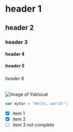 # header 1
## header 2
### header 3
#### header 4
##### header 5
###### header 6

![Image of Yaktocat](https://octodex.github.com/images/yaktocat.png)

``` javascript
var myVar = "Hello, world!";
```

- [x] item 1
- [x] item 2
- [ ] item 3 not complete 
